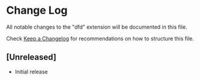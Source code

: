 # Change Log

All notable changes to the "dfd" extension will be documented in this file.

Check [Keep a Changelog](http://keepachangelog.com/) for recommendations on how to structure this file.

## [Unreleased]

- Initial release